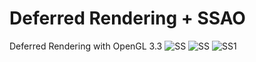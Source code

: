 # Deferred Rendering + SSAO
Deferred Rendering with OpenGL 3.3
![SS](https://github.com/yumataesu/resourses/blob/master/11.png)
![SS](https://github.com/yumataesu/resourses/blob/master/22.png)
![SS1](https://github.com/yumataesu/resourses/blob/master/01.png)

